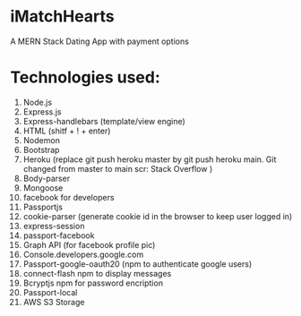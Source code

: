 # iMatchHearts

A MERN Stack Dating App with payment options

# Technologies used:

1. Node.js
2. Express.js
3. Express-handlebars (template/view engine)
4. HTML (shitf + ! + enter)
5. Nodemon
6. Bootstrap
7. Heroku (replace git push heroku master by git push heroku main. Git changed from master to main scr: Stack Overflow )
8. Body-parser
9. Mongoose
10. facebook for developers
11. Passportjs
12. cookie-parser (generate cookie id in the browser to keep user logged in)
13. express-session
14. passport-facebook
15. Graph API (for facebook profile pic)
16. Console.developers.google.com
17. Passport-google-oauth20 (npm to authenticate google users)
18. connect-flash npm to display messages
19. Bcryptjs npm for password encription
20. Passport-local
21. AWS S3 Storage
